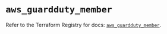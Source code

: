 # `aws_guardduty_member`

Refer to the Terraform Registry for docs: [`aws_guardduty_member`](https://registry.terraform.io/providers/hashicorp/aws/4.67.0/docs/resources/guardduty_member).
